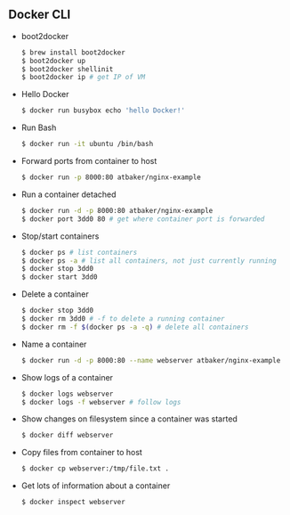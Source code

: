 ## Docker CLI

* boot2docker

  ```bash
  $ brew install boot2docker
  $ boot2docker up
  $ boot2docker shellinit
  $ boot2docker ip # get IP of VM
  ```

* Hello Docker

  ```bash
  $ docker run busybox echo 'hello Docker!'
  ```

* Run Bash

  ```bash
  $ docker run -it ubuntu /bin/bash
  ```

* Forward ports from container to host

  ```bash
  $ docker run -p 8000:80 atbaker/nginx-example
  ```

* Run a container detached

  ```bash
  $ docker run -d -p 8000:80 atbaker/nginx-example
  $ docker port 3dd0 80 # get where container port is forwarded
  ```

* Stop/start containers

  ```bash
  $ docker ps # list containers
  $ docker ps -a # list all containers, not just currently running
  $ docker stop 3dd0
  $ docker start 3dd0
  ```

* Delete a container

  ```bash
  $ docker stop 3dd0
  $ docker rm 3dd0 # -f to delete a running container
  $ docker rm -f $(docker ps -a -q) # delete all containers
  ```

* Name a container

  ```bash
  $ docker run -d -p 8000:80 --name webserver atbaker/nginx-example
  ```

* Show logs of a container

  ```bash
  $ docker logs webserver
  $ docker logs -f webserver # follow logs
  ```

* Show changes on filesystem since a container was started

  ```bash
  $ docker diff webserver
  ```

* Copy files from container to host

  ```bash
  $ docker cp webserver:/tmp/file.txt .
  ```

* Get lots of information about a container

  ```bash
  $ docker inspect webserver
  ```
